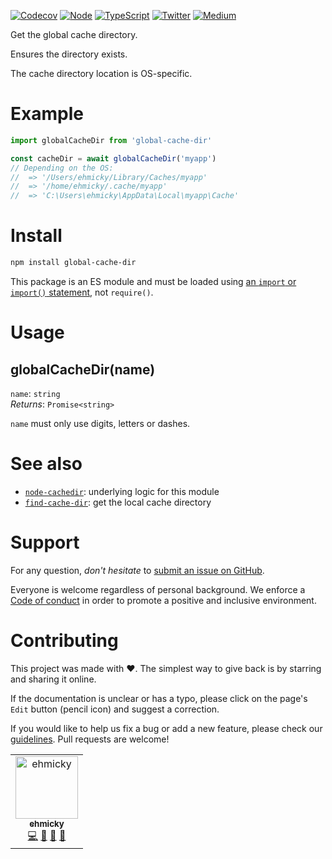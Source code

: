[![Codecov](https://img.shields.io/codecov/c/github/ehmicky/global-cache-dir.svg?label=tested&logo=codecov)](https://codecov.io/gh/ehmicky/global-cache-dir)
[![Node](https://img.shields.io/node/v/global-cache-dir.svg?logo=node.js)](https://www.npmjs.com/package/global-cache-dir)
[![TypeScript](https://img.shields.io/badge/-typed-brightgreen?logo=typescript&colorA=gray&logoColor=0096ff)](/src/main.d.ts)
[![Twitter](https://img.shields.io/badge/%E2%80%8B-twitter-brightgreen.svg?logo=twitter)](https://twitter.com/intent/follow?screen_name=ehmicky)
[![Medium](https://img.shields.io/badge/%E2%80%8B-medium-brightgreen.svg?logo=medium)](https://medium.com/@ehmicky)

Get the global cache directory.

Ensures the directory exists.

The cache directory location is OS-specific.

# Example

```js
import globalCacheDir from 'global-cache-dir'

const cacheDir = await globalCacheDir('myapp')
// Depending on the OS:
//  => '/Users/ehmicky/Library/Caches/myapp'
//  => '/home/ehmicky/.cache/myapp'
//  => 'C:\Users\ehmicky\AppData\Local\myapp\Cache'
```

# Install

```bash
npm install global-cache-dir
```

This package is an ES module and must be loaded using
[an `import` or `import()` statement](https://gist.github.com/sindresorhus/a39789f98801d908bbc7ff3ecc99d99c),
not `require()`.

# Usage

## globalCacheDir(name)

`name`: `string`\
_Returns_: `Promise<string>`

`name` must only use digits, letters or dashes.

# See also

- [`node-cachedir`](https://github.com/LinusU/node-cachedir): underlying logic
  for this module
- [`find-cache-dir`](https://github.com/avajs/find-cache-dir): get the local
  cache directory

# Support

For any question, _don't hesitate_ to [submit an issue on GitHub](../../issues).

Everyone is welcome regardless of personal background. We enforce a
[Code of conduct](CODE_OF_CONDUCT.md) in order to promote a positive and
inclusive environment.

# Contributing

This project was made with ❤️. The simplest way to give back is by starring and
sharing it online.

If the documentation is unclear or has a typo, please click on the page's `Edit`
button (pencil icon) and suggest a correction.

If you would like to help us fix a bug or add a new feature, please check our
[guidelines](CONTRIBUTING.md). Pull requests are welcome!

<!-- Thanks go to our wonderful contributors: -->

<!-- ALL-CONTRIBUTORS-LIST:START -->
<!-- prettier-ignore -->
<table><tr><td align="center"><a href="https://twitter.com/ehmicky"><img src="https://avatars2.githubusercontent.com/u/8136211?v=4" width="100px;" alt="ehmicky"/><br /><sub><b>ehmicky</b></sub></a><br /><a href="https://github.com/ehmicky/global-cache-dir/commits?author=ehmicky" title="Code">💻</a> <a href="#design-ehmicky" title="Design">🎨</a> <a href="#ideas-ehmicky" title="Ideas, Planning, & Feedback">🤔</a> <a href="https://github.com/ehmicky/global-cache-dir/commits?author=ehmicky" title="Documentation">📖</a></td></tr></table>

<!-- ALL-CONTRIBUTORS-LIST:END -->

